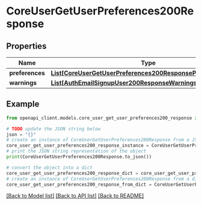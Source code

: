# CoreUserGetUserPreferences200Response


## Properties

Name | Type | Description | Notes
------------ | ------------- | ------------- | -------------
**preferences** | [**List[CoreUserGetUserPreferences200ResponsePreferencesInner]**](CoreUserGetUserPreferences200ResponsePreferencesInner.md) |  | 
**warnings** | [**List[AuthEmailSignupUser200ResponseWarningsInner]**](AuthEmailSignupUser200ResponseWarningsInner.md) |  | [optional] 

## Example

```python
from openapi_client.models.core_user_get_user_preferences200_response import CoreUserGetUserPreferences200Response

# TODO update the JSON string below
json = "{}"
# create an instance of CoreUserGetUserPreferences200Response from a JSON string
core_user_get_user_preferences200_response_instance = CoreUserGetUserPreferences200Response.from_json(json)
# print the JSON string representation of the object
print(CoreUserGetUserPreferences200Response.to_json())

# convert the object into a dict
core_user_get_user_preferences200_response_dict = core_user_get_user_preferences200_response_instance.to_dict()
# create an instance of CoreUserGetUserPreferences200Response from a dict
core_user_get_user_preferences200_response_from_dict = CoreUserGetUserPreferences200Response.from_dict(core_user_get_user_preferences200_response_dict)
```
[[Back to Model list]](../README.md#documentation-for-models) [[Back to API list]](../README.md#documentation-for-api-endpoints) [[Back to README]](../README.md)


